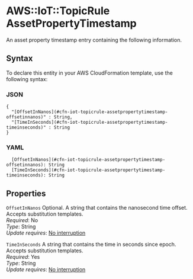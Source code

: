 # AWS::IoT::TopicRule AssetPropertyTimestamp<a name="aws-properties-iot-topicrule-assetpropertytimestamp"></a>

An asset property timestamp entry containing the following information\.

## Syntax<a name="aws-properties-iot-topicrule-assetpropertytimestamp-syntax"></a>

To declare this entity in your AWS CloudFormation template, use the following syntax:

### JSON<a name="aws-properties-iot-topicrule-assetpropertytimestamp-syntax.json"></a>

```
{
  "[OffsetInNanos](#cfn-iot-topicrule-assetpropertytimestamp-offsetinnanos)" : String,
  "[TimeInSeconds](#cfn-iot-topicrule-assetpropertytimestamp-timeinseconds)" : String
}
```

### YAML<a name="aws-properties-iot-topicrule-assetpropertytimestamp-syntax.yaml"></a>

```
  [OffsetInNanos](#cfn-iot-topicrule-assetpropertytimestamp-offsetinnanos): String
  [TimeInSeconds](#cfn-iot-topicrule-assetpropertytimestamp-timeinseconds): String
```

## Properties<a name="aws-properties-iot-topicrule-assetpropertytimestamp-properties"></a>

`OffsetInNanos` <a name="cfn-iot-topicrule-assetpropertytimestamp-offsetinnanos"></a>
Optional\. A string that contains the nanosecond time offset\. Accepts substitution templates\.  
_Required_: No  
_Type_: String  
_Update requires_: [No interruption](https://docs.aws.amazon.com/AWSCloudFormation/latest/UserGuide/using-cfn-updating-stacks-update-behaviors.html#update-no-interrupt)

`TimeInSeconds` <a name="cfn-iot-topicrule-assetpropertytimestamp-timeinseconds"></a>
A string that contains the time in seconds since epoch\. Accepts substitution templates\.  
_Required_: Yes  
_Type_: String  
_Update requires_: [No interruption](https://docs.aws.amazon.com/AWSCloudFormation/latest/UserGuide/using-cfn-updating-stacks-update-behaviors.html#update-no-interrupt)
